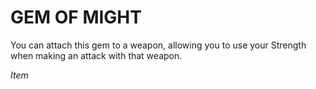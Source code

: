 ﻿# GEM OF MIGHT

You can attach this gem to a weapon, allowing you to use your Strength when making an attack with that weapon.

*Item*
